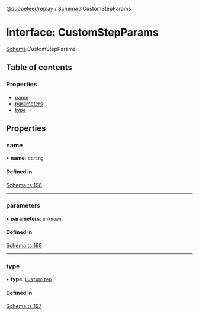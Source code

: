 [@puppeteer/replay](../README.md) / [Schema](../modules/Schema.md) / CustomStepParams

# Interface: CustomStepParams

[Schema](../modules/Schema.md).CustomStepParams

## Table of contents

### Properties

- [name](Schema.CustomStepParams.md#name)
- [parameters](Schema.CustomStepParams.md#parameters)
- [type](Schema.CustomStepParams.md#type)

## Properties

### name

• **name**: `string`

#### Defined in

[Schema.ts:198](https://github.com/puppeteer/replay/blob/main/src/Schema.ts#L198)

---

### parameters

• **parameters**: `unknown`

#### Defined in

[Schema.ts:199](https://github.com/puppeteer/replay/blob/main/src/Schema.ts#L199)

---

### type

• **type**: [`CustomStep`](../enums/Schema.StepType.md#customstep)

#### Defined in

[Schema.ts:197](https://github.com/puppeteer/replay/blob/main/src/Schema.ts#L197)
